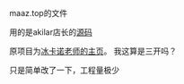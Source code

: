 maaz.top的文件

用的是akilar店长的[源码](https://github.com/Akilarlxh/blog)

原项目为[冰卡诺老师的主页](https://zfe.one)。
我这算是三开吗？

只是简单改了一下，工程量极少

